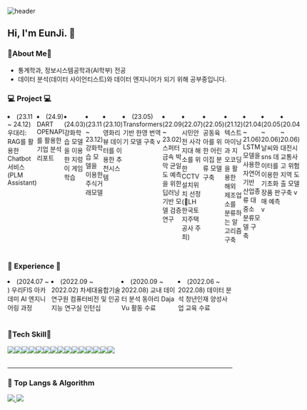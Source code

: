![header](https://capsule-render.vercel.app/api?type=waving&color=gradient&height=360&text=Hello+World%21&fontSize=70&fontAlign=50&fontAlignY=50&desc=Happy+EunJi%27s+page&descSize=20&descAlign=50&descAlignY=60)

## Hi, I'm EunJi. 👋
### 🌱About Me🌱
  -  통계학과, 정보시스템공학과(AI학부) 전공
  -  데이터 분석(데이터 사이언티스트)와 데이터 엔지니어가 되기 위해 공부중입니다. 

### 💻 Project 💻
<div style="display:flex; flex-direction:row;">
    <li>(23.11 ~ 24.12) 우대리: RAG를 활용한 Chatbot 서비스(PLM Assistant) </li>
    <li>(24.9) DART OPENAPI를 활용한 기업 분석 리포트 </li>
    <li>(24.03) 강화학습 모델을 이용한 지렁이 게임 학습 </li>
    <li>(23.11 ~ 23.12) 강화학습 모델을 이용한 주식거래모델 </li>
    <li>(23.10) 영화리뷰 데이터를 이용한 추천시스템 </li>
    <li>(23.05) Transformers 기반 한영 번역기 모델 구축 v </li>
    <li>(22.09 ~ 23.02) 스퍼터 금속 박막 균일도 예측을 위한 딥러닝 기반 모델 검증 연구</li>
    <li>(22.07) 시민안전 사각지대 해소를 위한 CCTV설치위치 선정 (🥉LH 한국토지주택공사 주최)</li>
    <li>(22.05) 공동육아를 위한 어린이집 분류 모델 구축 </li>
    <li>(21.12) 텍스트마이닝과 지오코딩을 활용한 해외 제조업소를 분류하는 알고리즘 구축</li>
    <li>(21.04 ~ 21.06) LSTM 모델을 사용한 자연어 기반 산업종류 대중소 분류모델 구축</li>
    <li>(20.05 ~ 20.06) 날씨와 sns 데이터를 이용한 기초화장품 판매 예측 v</li>
    <li>(20.04 ~ 20.06) 대전시 교통사고 위험 지역 도출 모델 구축 v</li>
</div><br>

 
### 💪 Experience 💪
<div style="display:flex; flex-direction:row;">
    <li>(2024.07 ~ ) 우리FIS 아카데미 AI 엔지니어링 과정</li>
    <li>(2022.09 ~ 2022.02) 차세대융합기술연구원 컴퓨터비전 및 인공지능 연구실 인턴십</li>
    <li>(2020.09 ~ 2022.08) 교내 데이터 분석 동아리 Daja Vu 활동 수료</li>
    <li>(2022.06 ~ 2022.08) 데이터 분석 청년인재 양성사업 교육 수료</li>
</div><br>



### 🔨Tech Skill🔨
<div style="display:flex; flex-direction:row;">
    <img src="https://img.shields.io/badge/Python-3766AB?style=flat-square&logo=Python&logoColor=white"/></a>
    <img src="https://img.shields.io/badge/R-276DC3?style=flat-square&logo=R&logoColor=white"/></a>
    <img src="https://img.shields.io/badge/SAS-047DA3?style=flat-square&logo=sas&logoColor=white"/></a>
    <img src="https://img.shields.io/badge/SPSS-0066B1?style=flat-square&logo=spss&logoColor=white"/></a>
    <img src="https://img.shields.io/badge/Tableau-E97627?style=flat-square&logo=Tableau&logoColor=white"/>
    <img src="https://img.shields.io/badge/MySQL-4479A1?style=flat-square&logo=MySQL&logoColor=white"/>
    <img src="https://img.shields.io/badge/OpenAI-412991?style=flat-square&logo=openai&logoColor=white"> 
    <br>  
    <img src="https://img.shields.io/badge/C++-00599C?style=flat-square&logo=C%2B%2B&logoColor=white"> 
    <img src="https://img.shields.io/badge/Java-007396?style=flat-square&logo=Java&logoColor=white"> 
    <br>
    <img src="https://img.shields.io/badge/html5-E34F26?style=flat-square&logo=html5&logoColor=white"> 
    <img src="https://img.shields.io/badge/css3-1572B6?style=flat-square&logo=css3&logoColor=white"> 
    <img src="https://img.shields.io/badge/javascript-F7DF1E?style=flat-square&logo=javascript&logoColor=black"> 
    <br>
    <img src="https://img.shields.io/badge/Amazon AWS-232F3E?style=flat-square&logo=amazon aws&logoColor=white"> 
    <img src="https://img.shields.io/badge/Amazon EC2-FF9900?style=flat-square&logo=amazon ec2&logoColor=white"> 
    <img src="https://img.shields.io/badge/Amazon RDS-527FFF?style=flat-square&logo=amazon rds&logoColor=white">
</div><br>

---
### 🚌 Top Langs & Algorithm

<a href="s">
  <img src="https://github-readme-stats.vercel.app/api/top-langs/?username=euneun9&layout=compact"/>
  <img src="https://github-readme-stats.vercel.app/api?username=euneun9&show_icons=true" />
</a>

